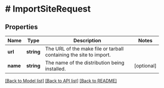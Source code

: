# # ImportSiteRequest

## Properties

Name | Type | Description | Notes
------------ | ------------- | ------------- | -------------
**url** | **string** | The URL of the make file or tarball containing the site to import. |
**name** | **string** | The name of the distribution being installed. | [optional]

[[Back to Model list]](../../README.md#models) [[Back to API list]](../../README.md#endpoints) [[Back to README]](../../README.md)
